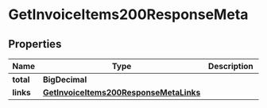 

# GetInvoiceItems200ResponseMeta


## Properties

| Name | Type | Description | Notes |
|------------ | ------------- | ------------- | -------------|
|**total** | **BigDecimal** |  |  [optional] |
|**links** | [**GetInvoiceItems200ResponseMetaLinks**](GetInvoiceItems200ResponseMetaLinks.md) |  |  [optional] |



